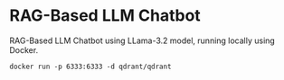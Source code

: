 # RAG-Based LLM Chatbot
RAG-Based LLM Chatbot using LLama-3.2 model, running locally using Docker.

```
docker run -p 6333:6333 -d qdrant/qdrant
```